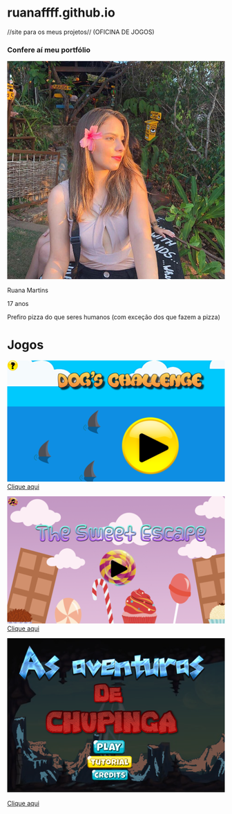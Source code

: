 # ruanaffff.github.io
//site para os meus projetos// (OFICINA DE JOGOS)

### Confere aí meu portfólio

![Imagem1](49064926_1982990561783046_6123066017544404992_n.jpg)

Ruana Martins

17 anos

Prefiro pizza do que seres humanos (com exceção dos que fazem a pizza)


# Jogos

![Imagem1](jogocaozinho.png)
[Clique aqui](https://ruanaffff.github.io/CAOZINHOGUB/)

![Imagem1](jogodoce.png)
[Clique aqui](https://ruanaffff.github.io/ORIONGAMES/)

![Imagem1](chupingaft.png)

[Clique aqui](https://ruanaffff.github.io/Chupinga/)
